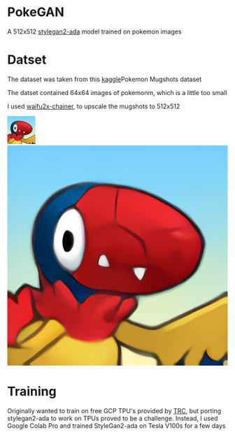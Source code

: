 # PokeGAN
A 512x512 [stylegan2-ada](https://github.com/NVlabs/stylegan2-ada) model trained on pokemon images

# Datset
The dataset was taken from this [kaggle](https://www.kaggle.com/brilja/pokemon-mugshots-from-super-mystery-dungeon)Pokemon Mugshots dataset

The datset contained 64x64 images of pokemonm, which is a little too small

I used [waifu2x-chainer](https://github.com/tsurumeso/waifu2x-chainer), to upscale the mugshots to 512x512

![smol](smd/0_01.png)
![big](w2x/0_01.png)

# Training
Originally wanted to train on free GCP TPU's provided by [TRC](https://sites.research.google/trc/), but porting stylegan2-ada to work on TPUs proved to be a challenge.
Instead, I used Google Colab Pro and trained StyleGan2-ada on Tesla V100s for a few days

